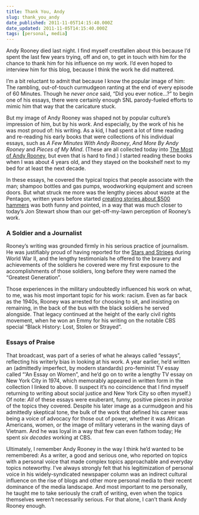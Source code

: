 ```yaml
---
title: Thank You, Andy
slug: thank_you_andy
date_published: 2011-11-05T14:15:40.000Z
date_updated: 2011-11-05T14:15:40.000Z
tags: [personal, media]
---
```


Andy Rooney died last night. I find myself crestfallen about this because I’d spent the last few years trying, off and on, to get in touch with him for the chance to thank him for his influence on my work. I’d even hoped to interview him for this blog, because I think the work he did mattered.

I’m a bit reluctant to admit that because I know the popular image of him: The rambling, out-of-touch curmudgeon ranting at the end of every episode of 60 Minutes. Though he *never once* said, “Did you ever notice…?” to begin one of his essays, there were certainly enough SNL parody-fueled efforts to mimic him that way that the caricature stuck.

But my image of Andy Rooney was shaped not by popular culture’s impression of him, but by his *work*. And especially, by the work of his he was most proud of: his writing. As a kid, I had spent a lot of time reading and re-reading his early books that were collections of his individual essays, such as *A Few Minutes With Andy Rooney*, *And More By Andy Rooney* and *Pieces of My Mind*. (These are all collected today into [The Most of Andy Rooney](http://www.amazon.com/gp/product/0883657651/ref=as_li_ss_tl?ie=UTF8&amp;tag=2020-20&amp;linkCode=as2&amp;camp=217145&amp;creative=399373&amp;creativeASIN=0883657651), but even that is hard to find.) I started reading these books when I was about 4 years old, and they stayed on the bookshelf next to my bed for at least the next decade.

In these essays, he covered the typical topics that people associate with the man; shampoo bottles and gas pumps, woodworking equipment and screen doors. But what struck me more was the lengthy pieces about waste at the Pentagon, written years before started [creating stories about $500 hammers](http://www.freethoughtpedia.com/wiki/Political_snippets) was both funny and pointed, in a way that was much closer to today’s Jon Stewart show than our get-off-my-lawn perception of Rooney’s work.

### A Soldier and a Journalist

Rooney’s writing was grounded firmly in his serious practice of journalism. He was justifiably proud of having reported for the [Stars and Stripes](http://www.stripes.com/) during World War II, and the lengthy testimonials he offered to the bravery and achievements of the soldiers he covered were my first exposure to the accomplishments of those soldiers, long before they were named the “Greatest Generation”.

Those experiences in the military undoubtedly influenced his work on what, to me, was his most important topic for his work: racism. Even as far back as the 1940s, Rooney was arrested for choosing to sit, and insisting on remaining, in the back of the bus with the black soldiers he served alongside. That legacy continued at the height of the early civil rights movement, when he won an Emmy for his writing on the notable CBS special “Black History: Lost, Stolen or Strayed”.

### Essays of Praise

That broadcast, was part of a series of what he always called “essays”, reflecting his writerly bias in looking at his work. A year earlier, he’d written an (admittedly imperfect, by modern standards) pro-feminist TV essay called “‘An Essay on Women”, and he’d go on to write a lengthy TV essay on New York City in 1974, which memorably appeared in written form in the collection I linked to above. (I suspect it’s no coincidence that I find myself returning to writing about social justice and New York City so often myself.) Of note: *All* of these essays were exuberant, funny, positive pieces in *praise* of the topics they covered. Despite his later image as a curmudgeon and his admittedly skeptical tone, the bulk of the work that defined his career was being a voice of advocacy for those out of power, whether it was African Americans, women, or the image of military veterans in the waning days of Vietnam. And he was loyal in a way that few can even fathom today; He spent *six decades* working at CBS.

Ultimately, I remember Andy Rooney in the way I think he’d wanted to be remembered: As a writer, a good and serious one, who reported on topics with a personal voice that made complex topics approachable and everyday topics noteworthy. I’ve always strongly felt that his legitimization of personal voice in his widely-syndicated newspaper column was an indirect cultural influence on the rise of blogs and other more personal media to their recent dominance of the media landscape. And most important to me personally, he taught me to take seriously the craft of writing, even when the topics themselves weren’t necessarily serious. For that alone, I can’t thank Andy Rooney enough.
